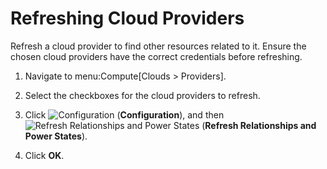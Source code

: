 # Refreshing Cloud Providers

Refresh a cloud provider to find other resources related to it. Ensure
the chosen cloud providers have the correct credentials before
refreshing.

1.  Navigate to menu:Compute\[Clouds \> Providers\].

2.  Select the checkboxes for the cloud providers to refresh.

3.  Click ![Configuration](../images/1847.png) (**Configuration**), and
    then ![Refresh Relationships and Power States](../images/2003.png)
    (**Refresh Relationships and Power States**).

4.  Click **OK**.
